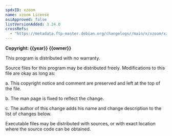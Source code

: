```yaml
---
spdxID: xzoom
name: xzoom License
osiApproved: false
listVersionAdded: 3.24.0
crossRefs: 
  - "https://metadata.ftp-master.debian.org/changelogs//main/x/xzoom/xzoom_0.3-27_copyright"
---
```


**Copyright: {{year}} {{owner}}**

This program is distributed with no warranty.

Source files for this program may be distributed freely. Modifications to this file are okay as long as:

a. This copyright notice and comment are preserved and left at the top of the file.

b. The man page is fixed to reflect the change.

c. The author of this change adds his name and change description to the list of changes below.

Executable files may be distributed with sources, or with exact location where the source code can be obtained.
